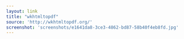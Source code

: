 ```yaml
---
layout: link
title: "wkhtmltopdf"
source: 'http://wkhtmltopdf.org/'
screenshot: 'screenshots/e1641da8-3ce3-4862-bd87-58b40f4eb8fd.jpg'
---
```


